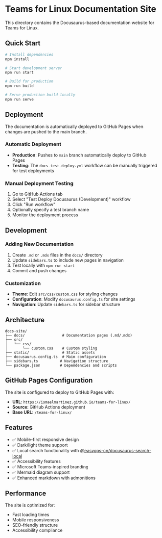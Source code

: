 # Teams for Linux Documentation Site

This directory contains the Docusaurus-based documentation website for Teams for Linux.

## Quick Start

```bash
# Install dependencies
npm install

# Start development server
npm run start

# Build for production
npm run build

# Serve production build locally
npm run serve
```

## Deployment

The documentation is automatically deployed to GitHub Pages when changes are pushed to the main branch.

### Automatic Deployment
- **Production**: Pushes to `main` branch automatically deploy to GitHub Pages
- **Testing**: The `docs-test-deploy.yml` workflow can be manually triggered for test deployments

### Manual Deployment Testing
1. Go to GitHub Actions tab
2. Select "Test Deploy Docusaurus (Development)" workflow
3. Click "Run workflow"
4. Optionally specify a test branch name
5. Monitor the deployment process

## Development

### Adding New Documentation
1. Create `.md` or `.mdx` files in the `docs/` directory
2. Update `sidebars.ts` to include new pages in navigation
3. Test locally with `npm run start`
4. Commit and push changes

### Customization
- **Theme**: Edit `src/css/custom.css` for styling changes
- **Configuration**: Modify `docusaurus.config.ts` for site settings
- **Navigation**: Update `sidebars.ts` for sidebar structure

## Architecture

```
docs-site/
├── docs/                 # Documentation pages (.md/.mdx)
├── src/
│   └── css/
│       └── custom.css    # Custom styling
├── static/               # Static assets
├── docusaurus.config.ts  # Main configuration
├── sidebars.ts          # Navigation structure
└── package.json         # Dependencies and scripts
```

## GitHub Pages Configuration

The site is configured to deploy to GitHub Pages with:
- **URL**: `https://ismaelmartinez.github.io/teams-for-linux/`
- **Source**: GitHub Actions deployment
- **Base URL**: `/teams-for-linux/`

## Features

- ✅ Mobile-first responsive design
- ✅ Dark/light theme support
- ✅ Local search functionality with [@easyops-cn/docusaurus-search-local](https://github.com/easyops-cn/docusaurus-search-local)
- ✅ Accessibility features
- ✅ Microsoft Teams-inspired branding
- ✅ Mermaid diagram support
- ✅ Enhanced markdown with admonitions

## Performance

The site is optimized for:
- Fast loading times
- Mobile responsiveness
- SEO-friendly structure
- Accessibility compliance
